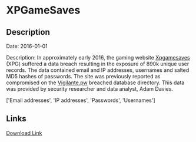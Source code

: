 # XPGameSaves

## Description

Date: 2016-01-01

Description:
In approximately early 2016, the gaming website <a href="http://www.xpgamesaves.com/" target="_blank" rel="noopener">Xpgamesaves</a> (XPG) suffered a data breach resulting in the exposure of 890k unique user records. The data contained email and IP addresses, usernames and salted MD5 hashes of passwords. The site was previously reported as compromised on the <a href="https://vigilante.pw/" target="_blank" rel="noopener">Vigilante.pw</a> breached database directory. This data was provided by security researcher and data analyst, Adam Davies.


['Email addresses', 'IP addresses', 'Passwords', 'Usernames']

## Links

[Download Link](https://link-to.net/1229997/643.8811158340256/dynamic/?r=eHBnYW1lc2F2ZXMuY29t)